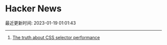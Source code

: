 # Hacker News

最近更新时间: 2023-01-19 01:01:43

--- 
1. [The truth about CSS selector performance](https://blogs.windows.com/msedgedev/2023/01/17/the-truth-about-css-selector-performance/) 

